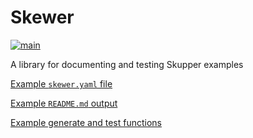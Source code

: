 # Skewer

[![main](https://github.com/skupperproject/skewer/actions/workflows/main.yaml/badge.svg)](https://github.com/skupperproject/skewer/actions/workflows/main.yaml)

A library for documenting and testing Skupper examples

[Example `skewer.yaml` file](test-example/skewer.yaml)

[Example `README.md` output](test-example/README.md)

[Example generate and test functions](test-example/Planofile)
